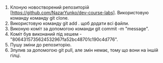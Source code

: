 1. Клоную новостворений репозиторій [https://github.com/NazarYunko/dev-course-labs]. Використовую команду команду git clone.
2. Використовую команду git add . щоб додати всі файли.
3. Виконую коміт за допомогою команди git commit -m "message".
4. Коміт був виконаний під хешем - "8064315735624532967fa52bc48701c190c4d776".
5. Пушу зміни до репозиторію.
6. Зпулив за допомогою git pull, але змін немає, тому що вони на іншій гілці.
